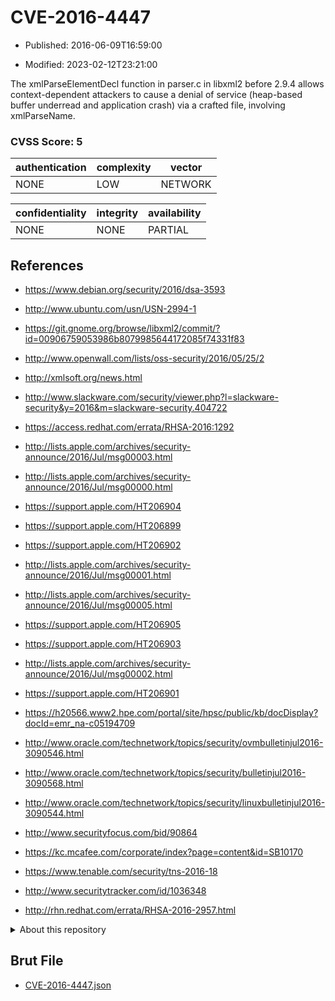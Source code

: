# CVE-2016-4447

- Published: 2016-06-09T16:59:00

- Modified: 2023-02-12T23:21:00

The xmlParseElementDecl function in parser.c in libxml2 before 2.9.4 allows context-dependent attackers to cause a denial of service (heap-based buffer underread and application crash) via a crafted file, involving xmlParseName.

### CVSS Score: **5**

| authentication | complexity | vector |
| --- | --- | --- |
| NONE | LOW | NETWORK |

| confidentiality | integrity | availability |
| --- | --- | --- |
| NONE | NONE | PARTIAL |

## References

* https://www.debian.org/security/2016/dsa-3593

* http://www.ubuntu.com/usn/USN-2994-1

* https://git.gnome.org/browse/libxml2/commit/?id=00906759053986b8079985644172085f74331f83

* http://www.openwall.com/lists/oss-security/2016/05/25/2

* http://xmlsoft.org/news.html

* http://www.slackware.com/security/viewer.php?l=slackware-security&y=2016&m=slackware-security.404722

* https://access.redhat.com/errata/RHSA-2016:1292

* http://lists.apple.com/archives/security-announce/2016/Jul/msg00003.html

* http://lists.apple.com/archives/security-announce/2016/Jul/msg00000.html

* https://support.apple.com/HT206904

* https://support.apple.com/HT206899

* https://support.apple.com/HT206902

* http://lists.apple.com/archives/security-announce/2016/Jul/msg00001.html

* http://lists.apple.com/archives/security-announce/2016/Jul/msg00005.html

* https://support.apple.com/HT206905

* https://support.apple.com/HT206903

* http://lists.apple.com/archives/security-announce/2016/Jul/msg00002.html

* https://support.apple.com/HT206901

* https://h20566.www2.hpe.com/portal/site/hpsc/public/kb/docDisplay?docId=emr_na-c05194709

* http://www.oracle.com/technetwork/topics/security/ovmbulletinjul2016-3090546.html

* http://www.oracle.com/technetwork/topics/security/bulletinjul2016-3090568.html

* http://www.oracle.com/technetwork/topics/security/linuxbulletinjul2016-3090544.html

* http://www.securityfocus.com/bid/90864

* https://kc.mcafee.com/corporate/index?page=content&id=SB10170

* https://www.tenable.com/security/tns-2016-18

* http://www.securitytracker.com/id/1036348

* http://rhn.redhat.com/errata/RHSA-2016-2957.html

<details>
<summary>About this repository</summary> 

  This repository is part of the project [Live Hack CVE](https://github.com/Live-Hack-CVE). Main website can be found [www.live-hack.org](https://www.live-hack.org) 
  
  Made by [Sn0wAlice](https://github.com/Sn0wAlice) for the people that care about security and need to have a feed of the latest CVEs. Hope you enjoy it, don't forget to star the repo and follow me on [Twitter](https://twitter.com/Sn0wAlice) and [Github](https://github.com/Sn0wAlice). And that is my [personnal website](https://www.alice-snow.me/)

  - [Home Page](https://github.com/Live-Hack-CVE)
  - [Framework](https://github.com/Live-Hack-CVE/cve-framework)
  - [CVE database](https://github.com/Live-Hack-CVE/full_database)
  - [Changelog](https://github.com/Live-Hack-CVE/Changelog)
</details>

## Brut File

* [CVE-2016-4447.json](https://raw.githubusercontent.com/Live-Hack-CVE/full_database/main/cves/2016/CVE-2016-4447.json)

